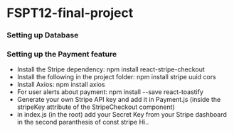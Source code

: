 # FSPT12-final-project

### Setting up Database

###

###

### Setting up the Payment feature

* Install the Stripe dependency: npm install react-stripe-checkout
* Install the following in the project folder: npm install stripe uuid cors
* Install Axios: npm install axios
* For user alerts about payment: npm install --save react-toastify
* Generate your own Stripe API key and add it in Payment.js (inside the stripeKey attribute of the StripeCheckout component)
* in index.js (in the root) add your Secret Key from your Stripe dashboard in the second paranthesis of const stripe
Hi..
